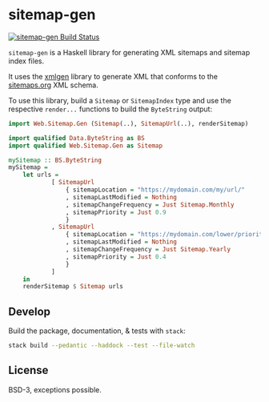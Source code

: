 # sitemap-gen

[![sitemap-gen Build Status](https://github.com/prikhi/sitemap-gen/actions/workflows/main.yml/badge.svg)](https://github.com/prikhi/sitemap-gen/actions/workflows/main.yml)


`sitemap-gen` is a Haskell library for generating XML sitemaps and sitemap
index files.

It uses the [xmlgen][xmlgen] library to generate XML that conforms to the
[sitemaps.org][sitemap-schema] XML schema.

To use this library, build a `Sitemap` or `SitemapIndex` type and use the
respective `render...` functions to build the `ByteString` output:

```haskell
import Web.Sitemap.Gen (Sitemap(..), SitemapUrl(..), renderSitemap)

import qualified Data.ByteString as BS
import qualified Web.Sitemap.Gen as Sitemap

mySitemap :: BS.ByteString
mySitemap =
    let urls =
            [ SitemapUrl
                { sitemapLocation = "https://mydomain.com/my/url/"
                , sitemapLastModified = Nothing
                , sitemapChangeFrequency = Just Sitemap.Monthly
                , sitemapPriority = Just 0.9
                }
            , SitemapUrl
                { sitemapLocation = "https://mydomain.com/lower/priority/"
                , sitemapLastModified = Nothing
                , sitemapChangeFrequency = Just Sitemap.Yearly
                , sitemapPriority = Just 0.4
                }
            ]
    in
    renderSitemap $ Sitemap urls
```


## Develop

Build the package, documentation, & tests with `stack`:

```sh
stack build --pedantic --haddock --test --file-watch
```


## License

BSD-3, exceptions possible.


[xmlgen]: https://hackage.haskell.org/package/xmlgen
[sitemap-schema]: https://www.sitemaps.org/protocol.html#index
